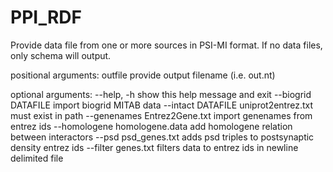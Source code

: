 # PPI_RDF

Provide data file from one or more sources in PSI-MI format. If no data files, only schema will output.

positional arguments:
  outfile               					provide output filename (i.e. out.nt)

optional arguments:
  --help, -h            				show this help message and exit
  --biogrid DATAFILE				import biogrid MITAB data
  --intact DATAFILE     				uniprot2entrez.txt must exist in path
  --genenames Entrez2Gene.txt		import genenames from entrez ids
  --homologene homologene.data		add homologene relation between interactors
  --psd psd_genes.txt   			adds psd triples to postsynaptic density entrez ids
  --filter genes.txt   				filters data to entrez ids in newline delimited file
  
  

